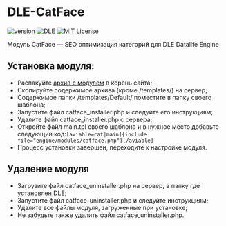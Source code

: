 # DLE-CatFace
![version](https://img.shields.io/badge/version-2.3.2-red.svg?style=flat-square "Version")
![DLE](https://img.shields.io/badge/DLE-8.2--13.x-green.svg?style=flat-square "DLE Version")
[![MIT License](https://img.shields.io/badge/license-MIT-blue.svg?style=flat-square)](https://github.com/dle-modules/DLE-CatFace/blob/master/LICENSE)

Модуль CatFace — SEO оптимизация категорий для DLE Datalife Engine

## Установка модуля:

- Распакуйте [архив с модулем](https://github.com/dle-modules/DLE-CatFace/releases/latest) в корень сайта;
- Скопируйте содержимое архива (кроме /templates/) на сервер;
- Содержимое папки /templates/Default/ поместите в папку своего шаблона;
- Запустите файл catface_installer.php и следуйте его инструкциям;
- Удалите файл catface_installer.php с сервера;
- Откройте файл main.tpl своего шаблона и в нужное место добавьте следующий код:`[aviable=cat|main]{include file="engine/modules/catface.php"}[/aviable]`
- Процесс установки завершен, переходите к настройке модуля.

## Удаление модуля

- Загрузите файл catface_uninstaller.php на сервер, в папку где установлен DLE;
- Запустите файл catface_uninstaller.php и следуйте инструкциям;
- Удалите все файлы модуля, загруженные при установке;
- Не забудьте также удалить файл catface_uninstaller.php.